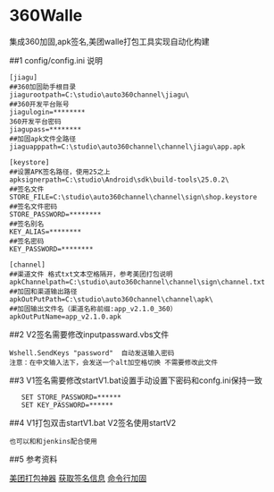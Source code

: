 # 360Walle
集成360加固,apk签名,美团walle打包工具实现自动化构建

##1   config/config.ini 说明

	[jiagu]
	##360加固助手根目录
	jiagurootpath=C:\studio\auto360channel\jiagu\   
	##360开发平台账号
	jiagulogin=********  
	360开发平台密码    
	jiagupass=********  
	##加固apk文件全路径      
	jiaguapppath=C:\studio\auto360channel\channel\jiagu\app.apk   
	
	[keystore]
	##设置APK签名路径，使用25之上
	apksignerpath=C:\studio\Android\sdk\build-tools\25.0.2\     
	##签名文件    
	STORE_FILE=C:\studio\auto360channel\channel\sign\shop.keystore   
	##签名文件密码
	STORE_PASSWORD=********            
	##签名别名      
	KEY_ALIAS=********    
	##签名密码                 
	KEY_PASSWORD=******** 
	                  
	[channel]
	##渠道文件 格式txt文本空格隔开，参考美团打包说明	
	apkChannelpath=C:\studio\auto360channel\channel\sign\channel.txt 
	##加固和渠道输出路径  
	apkOutPutPath=C:\studio\auto360channel\channel\apk\
	##加固输出文件名（渠道名称前缀:app_v2.1.0_360）
	apkOutPutName=app_v2.1.0.apk

##2  V2签名需要修改inputpassward.vbs文件

	Wshell.SendKeys "password"  自动发送输入密码  
	注意：在中文输入法下，会发送一个alt加空格切换 不需要修改此文件

##3  V1签名需要修改startV1.bat设置手动设置下密码和confg.ini保持一致

	   SET STORE_PASSWORD=******
	   SET KEY_PASSWORD=******

##4  V1打包双击startV1.bat  V2签名使用startV2

	也可以和和jenkins配合使用

##5 参考资料

 [美团打包神器](http://tech.meituan.com/android-apk-v2-signature-scheme.html) 
 [获取签名信息](https://github.com/bihe0832/Android-GetAPKInfo) 
 [命令行加固](http://dev.360.cn)  
